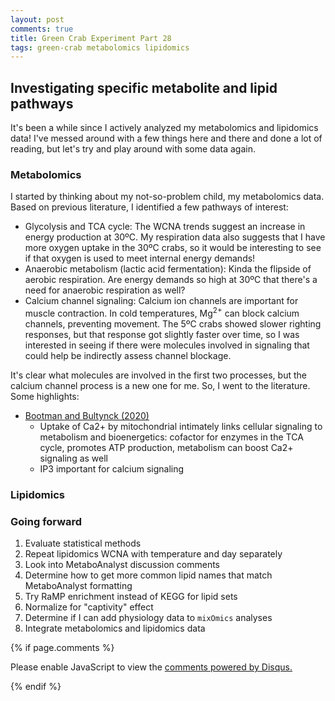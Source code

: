 ```yaml
---
layout: post
comments: true
title: Green Crab Experiment Part 28
tags: green-crab metabolomics lipidomics
---
```


## Investigating specific metabolite and lipid pathways

It's been a while since I actively analyzed my metabolomics and lipidomics data! I've messed around with a few things here and there and done a lot of reading, but let's try and play around with some data again.

### Metabolomics

I started by thinking about my not-so-problem child, my metabolomics data. Based on previous literature, I identified a few pathways of interest:

- Glycolysis and TCA cycle: The WCNA trends suggest an increase in energy production at 30ºC. My respiration data also suggests that I have more oxygen uptake in the 30ºC crabs, so it would be interesting to see if that oxygen is used to meet internal energy demands!
- Anaerobic metabolism (lactic acid fermentation): Kinda the flipside of aerobic respiration. Are energy demands so high at 30ºC that there's a need for anaerobic respiration as well?
- Calcium channel signaling: Calcium ion channels are important for muscle contraction. In cold temperatures, Mg<sup>2+</sup> can block calcium channels, preventing movement. The 5ºC crabs showed slower righting responses, but that response got slightly faster over time, so I was interested in seeing if there were molecules involved in signaling that could help be indirectly assess channel blockage.

It's clear what molecules are involved in the first two processes, but the calcium channel process is a new one for me. So, I went to the literature. Some highlights:

- [Bootman and Bultynck (2020)](https://www.ncbi.nlm.nih.gov/pmc/articles/PMC6942118/)
  - Uptake of Ca2+ by mitochondrial intimately links cellular signaling to metabolism and bioenergetics: cofactor for enzymes in the TCA cycle, promotes ATP production, metabolism can boost Ca2+ signaling as well
  - IP3 important for calcium signaling


### Lipidomics

### Going forward

1. Evaluate statistical methods
2. Repeat lipidomics WCNA with temperature and day separately
4. Look into MetaboAnalyst discussion comments
5. Determine how to get more common lipid names that match MetaboAnalyst formatting
7. Try RaMP enrichment instead of KEGG for lipid sets
6. Normalize for "captivity" effect
8. Determine if I can add physiology data to `mixOmics` analyses
9. Integrate metabolomics and lipidomics data

{% if page.comments %}

<div id="disqus_thread"></div>
<script>

/**
*  RECOMMENDED CONFIGURATION VARIABLES: EDIT AND UNCOMMENT THE SECTION BELOW TO INSERT DYNAMIC VALUES FROM YOUR PLATFORM OR CMS.
*  LEARN WHY DEFINING THESE VARIABLES IS IMPORTANT: https://disqus.com/admin/universalcode/#configuration-variables*/
/*
var disqus_config = function () {
this.page.url = PAGE_URL;  // Replace PAGE_URL with your page's canonical URL variable
this.page.identifier = PAGE_IDENTIFIER; // Replace PAGE_IDENTIFIER with your page's unique identifier variable
};
*/
(function() { // DON'T EDIT BELOW THIS LINE
var d = document, s = d.createElement('script');
s.src = 'https://the-responsible-grad-student.disqus.com/embed.js';
s.setAttribute('data-timestamp', +new Date());
(d.head || d.body).appendChild(s);
})();
</script>
<noscript>Please enable JavaScript to view the <a href="https://disqus.com/?ref_noscript">comments powered by Disqus.</a></noscript>

{% endif %}

<script id="dsq-count-scr" src="//the-responsible-grad-student.disqus.com/count.js" async></script>
